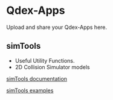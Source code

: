# Qdex-Apps

Upload and share your Qdex-Apps here.

## simTools

  - Useful Utility Functions.
  - 2D Collision Simulator models

[simTools documentation](simToolsDoc.md)

[simTools examples](simTools-Examples.md)
